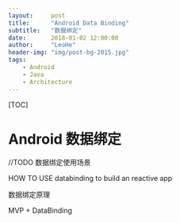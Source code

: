 ```yaml
---
layout:     post
title:      "Android Data Binding"
subtitle:   "数据绑定"
date:       2018-01-02 12:00:00
author:     "LeoHe"
header-img: "img/post-bg-2015.jpg"
tags:
    - Android
    - Java
    - Architecture	
---
```


[TOC]



# Android 数据绑定

//TODO  数据绑定使用场景

HOW TO USE databinding to build an reactive app

数据绑定原理

MVP + DataBinding